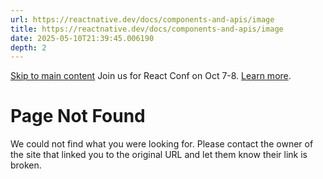 ```yaml
---
url: https://reactnative.dev/docs/components-and-apis/image
title: https://reactnative.dev/docs/components-and-apis/image
date: 2025-05-10T21:39:45.006190
depth: 2
---
```


[Skip to main content](https://reactnative.dev/docs/components-and-apis/image#__docusaurus_skipToContent_fallback)
Join us for React Conf on Oct 7-8. [Learn more](https://conf.react.dev).
# Page Not Found
We could not find what you were looking for.
Please contact the owner of the site that linked you to the original URL and let them know their link is broken.

